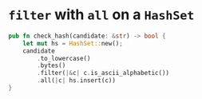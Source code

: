 # `filter` with `all` on a `HashSet`

```rust
pub fn check_hash(candidate: &str) -> bool {
    let mut hs = HashSet::new();
    candidate
        .to_lowercase()
        .bytes()
        .filter(|&c| c.is_ascii_alphabetic())
        .all(|c| hs.insert(c))
}
```
